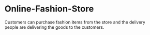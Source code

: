 # Online-Fashion-Store
Customers can purchase fashion items from the store and the delivery people are delivering the goods to the customers. 
